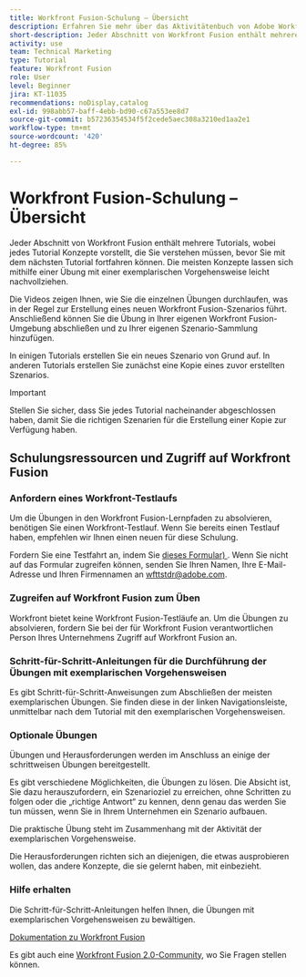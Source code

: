 ```yaml
---
title: Workfront Fusion-Schulung – Übersicht
description: Erfahren Sie mehr über das Aktivitätenbuch von Adobe Workfront Fusion und darüber, wie Sie ein Workfront-Konto für einen Testlauf erhalten.
short-description: Jeder Abschnitt von Workfront Fusion enthält mehrere Tutorials, wobei jedes Tutorial Konzepte vorstellt, die Sie verstehen müssen, bevor Sie mit dem nächsten Tutorial fortfahren können.
activity: use
team: Technical Marketing
type: Tutorial
feature: Workfront Fusion
role: User
level: Beginner
jira: KT-11035
recommendations: noDisplay,catalog
exl-id: 998abb57-baff-4ebb-bd90-c67a553ee8d7
source-git-commit: b57236354534f5f2cede5aec308a3210ed1aa2e1
workflow-type: tm+mt
source-wordcount: '420'
ht-degree: 85%

---
```


# Workfront Fusion-Schulung – Übersicht

Jeder Abschnitt von Workfront Fusion enthält mehrere Tutorials, wobei jedes Tutorial Konzepte vorstellt, die Sie verstehen müssen, bevor Sie mit dem nächsten Tutorial fortfahren können. Die meisten Konzepte lassen sich mithilfe einer Übung mit einer exemplarischen Vorgehensweise leicht nachvollziehen.

Die Videos zeigen Ihnen, wie Sie die einzelnen Übungen durchlaufen, was in der Regel zur Erstellung eines neuen Workfront Fusion-Szenarios führt. Anschließend können Sie die Übung in Ihrer eigenen Workfront Fusion-Umgebung abschließen und zu Ihrer eigenen Szenario-Sammlung hinzufügen.

In einigen Tutorials erstellen Sie ein neues Szenario von Grund auf. In anderen Tutorials erstellen Sie zunächst eine Kopie eines zuvor erstellten Szenarios.

>[!IMPORTANT]
>
>Stellen Sie sicher, dass Sie jedes Tutorial nacheinander abgeschlossen haben, damit Sie die richtigen Szenarien für die Erstellung einer Kopie zur Verfügung haben.

## Schulungsressourcen und Zugriff auf Workfront Fusion

### Anfordern eines Workfront-Testlaufs

Um die Übungen in den Workfront Fusion-Lernpfaden zu absolvieren, benötigen Sie einen Workfront-Testlauf. Wenn Sie bereits einen Testlauf haben, empfehlen wir Ihnen einen neuen für diese Schulung.

Fordern Sie eine Testfahrt an, indem Sie [dieses Formular) ](https://forms.office.com/r/f1J8HRGrNY). Wenn Sie nicht auf das Formular zugreifen können, senden Sie Ihren Namen, Ihre E-Mail-Adresse und Ihren Firmennamen an wfttstdr@adobe.com.

### Zugreifen auf Workfront Fusion zum Üben

Workfront bietet keine Workfront Fusion-Testläufe an. Um die Übungen zu absolvieren, fordern Sie bei der für Workfront Fusion verantwortlichen Person Ihres Unternehmens Zugriff auf Workfront Fusion an.

### Schritt-für-Schritt-Anleitungen für die Durchführung der Übungen mit exemplarischen Vorgehensweisen

Es gibt Schritt-für-Schritt-Anweisungen zum Abschließen der meisten exemplarischen Übungen. Sie finden diese in der linken Navigationsleiste, unmittelbar nach dem Tutorial mit den exemplarischen Vorgehensweisen.

### Optionale Übungen

Übungen und Herausforderungen werden im Anschluss an einige der schrittweisen Übungen bereitgestellt.

Es gibt verschiedene Möglichkeiten, die Übungen zu lösen. Die Absicht ist, Sie dazu herauszufordern, ein Szenarioziel zu erreichen, ohne Schritten zu folgen oder die „richtige Antwort“ zu kennen, denn genau das werden Sie tun müssen, wenn Sie in Ihrem Unternehmen ein Szenario aufbauen.

Die praktische Übung steht im Zusammenhang mit der Aktivität der exemplarischen Vorgehensweise.

Die Herausforderungen richten sich an diejenigen, die etwas ausprobieren wollen, das andere Konzepte, die sie gelernt haben, mit einbezieht.

### Hilfe erhalten

Die Schritt-für-Schritt-Anleitungen helfen Ihnen, die Übungen mit exemplarischen Vorgehensweisen zu bewältigen.

[Dokumentation zu Workfront Fusion](https://experienceleague.adobe.com/docs/workfront/using/adobe-workfront-fusion/workfront-fusion-2.html?lang=de)

Es gibt auch eine [Workfront Fusion 2.0-Community](https://experienceleaguecommunities.adobe.com/t5/workfront-fusion-2-0/ct-p/workfront-fusion-2), wo Sie Fragen stellen können.
